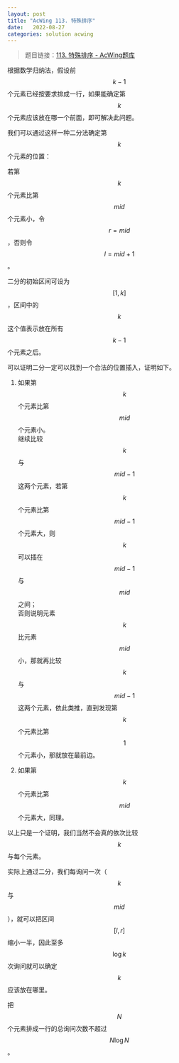 ```yaml
---
layout: post
title: "AcWing 113. 特殊排序"
date:   2022-08-27
categories: solution acwing
---
```


> 题目链接：<a href="https://www.acwing.com/problem/content/115/" target="_blank">113. 特殊排序 - AcWing题库</a>

根据数学归纳法，假设前 $$k - 1$$ 个元素已经按要求排成一行，如果能确定第 $$k$$ 个元素应该放在哪一个前面，即可解决此问题。

我们可以通过这样一种二分法确定第 $$k$$ 个元素的位置：

若第 $$k$$ 个元素比第 $$mid$$ 个元素小，令 $$r = mid$$，否则令 $$l = mid + 1$$。

二分的初始区间可设为 $$[1, k]$$，区间中的 $$k$$ 这个值表示放在所有 $$k - 1$$ 个元素之后。

可以证明二分一定可以找到一个合法的位置插入，证明如下。

1. 如果第 $$k$$ 个元素比第 $$mid$$ 个元素小。  
继续比较 $$k$$ 与 $$mid - 1$$ 这两个元素，若第 $$k$$ 个元素比第 $$mid - 1$$ 个元素大，则 $$k$$ 可以插在 $$mid - 1$$ 与 $$mid$$ 之间；  
否则说明元素 $$k$$ 比元素 $$mid$$ 小，那就再比较 $$k$$ 与 $$mid - 1$$ 这两个元素，依此类推，直到发现第 $$k$$ 个元素比第 $$1$$ 个元素小，那就放在最前边。

2. 如果第 $$k$$ 个元素比第 $$mid$$ 个元素大，同理。

以上只是一个证明，我们当然不会真的依次比较 $$k$$ 与每个元素。  

实际上通过二分，我们每询问一次（$$k$$ 与 $$mid$$），就可以把区间 $$[l, r]$$ 缩小一半，因此至多 $$\log k$$ 次询问就可以确定 $$k$$ 应该放在哪里。

把 $$N$$ 个元素排成一行的总询问次数不超过 $$N \log N$$。